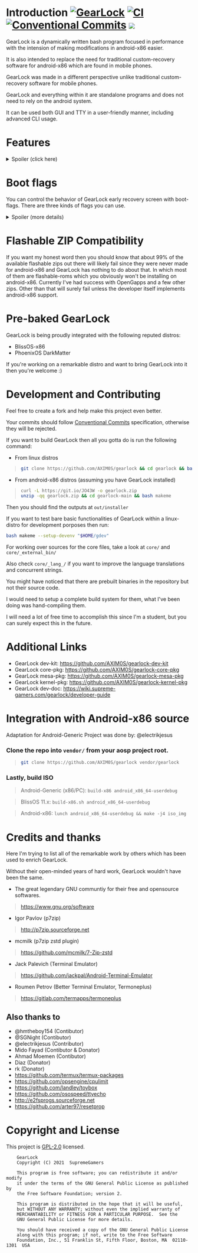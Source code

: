 # Introduction  [![GearLock](https://img.shields.io/badge/GearLock-7.2.38-blue.svg)](https://github.com/AXIM0S/gearlock) [![CI](https://github.com/AXIM0S/gearlock/workflows/CI/badge.svg)](https://github.com/AXIM0S/gearlock/actions) [![Conventional Commits](https://img.shields.io/badge/Conventional%20Commits-1.0.0-yellow.svg)](https://conventionalcommits.org) [![](https://tokei.rs/b1/github/axonasif/gearlock?category=lines)](https://github.com/axonasif/gearlock)

GearLock is a dynamically written bash program focused in performance with the intension of making modifications in android-x86 easier.

It is also intended to replace the need for traditional custom-recovery software for android-x86 which are found in mobile phones.

GearLock was made in a different perspective unlike traditional custom-recovery software for mobile phones.

GearLock and everything within it are standalone programs and does not need to rely on the android system.

It can be used both GUI and TTY in a user-friendly manner, including advanced CLI usage.



# Features

<details>
  <summary>Spoiler (click here)</summary>
  
- Install any custom kernel / mesa or pretty much anything. There are also tons of other extension & packages available in our RESOURCES section for you to install with a powerful package-manager.

- Install flashable zip files. (BETA)

- Use RECOVERY-MODE even before your android starts.
- + MidNight Commander FileManager integration in recovery mode.
- + Repair corrupted EXT partitions before booting up the OS.

- Decompress / extend the size of your system image

- Backup & restore your whole data

- Mesa Version faker

- Change CPU governor & frequency

- Change MAC Address

- Update google apps directly from a opengapps package

- Install latest/custom magisk version directly from github source by patching the ramdisk. (on-device)

- GoogleLess Mode feature

- Unity Game Engine Crash Fix

- Resolve the issue for magisk installation, in which magisk makes the tty unusable

- SU-Handler for switching between SuperSU & MagiskSU

- Introducing GearProp, which can force overwrite any system property.

- Purge / remove extra kernel modules from your system

- MultiLang support with UTF8. (EN, VN, {CN, ES --- yet to be done})

- Record screen with audio without any app. (Directly from gearlock with internal audio support)

- Very developer friendly with tons of easy to use tools

- Disable / Enable Laptop touchpad or keyboard

- Extensible by installing custom extensions

- And many more! This list is probably outdated, lol.
  
</details>


# Boot flags


You can control the behavior of GearLock early recovery screen with boot-flags.
There are three kinds of flags you can use.

<details>
  <summary>Spoiler (more details)</summary>


- NORECOVERY
- ALWAYSRECOVERY
- FIXFS
- NOGFX

## NORECOVERY

This helps you bypass the recovery countdown screen. You can either put `NORECOVERY=1` in your grub-config or make a file named norecovery in your android-x86 partition.

### Grub config example:

```bash
linux /kernel quiet NORECOVERY=1
```

## ALWAYSRECOVERY​

This lets you to auto-enter recovery mode always* without having to press ESC.
Just like NORECOVERY, you can active this by grub (`ALWAYSRECOVERY=1`) or by making a file named `alwaysrecovery` in android-x86 partition.

## FIXFS

This will auto-fix extFS on each boot from the option which you find in recovery mode.

In other words, it will run fsck against your root partition.

Grub-Flag> `FIXFS=1`

File-Flag> `fixfs`


## NOGFX

When this flag is found, GearLock does not attempt to get the best possible visuals during RECOVERY-MODE. There are some really rare cases among some users in which when GearLock tries to ensure better visuals, kernel panic happens during boot.

Grub-Flag> `NOGFX=1`
File-Flag> `nogfx`

</details>



# Flashable ZIP Compatibility

If you want my honest word then you should know that about 99% of the available flashable zips out there will likely fail since they were never made for android-x86 and GearLock has nothing to do about that. In which most of them are flashable-roms which you obviously won't be installing on android-x86. Currently I've had success with OpenGapps and a few other zips. Other than that will surely fail unless the developer itself implements android-x86 support.



# Pre-baked GearLock

GearLock is being proudly integrated with the following reputed distros:

* BlissOS-x86
* PhoenixOS DarkMatter

If you're working on a remarkable distro and want to bring GearLock into it then you're welcome :)



# Development and Contributing

Feel free to create a fork and help make this project even better.

Your commits should follow [Conventional Commits](https://www.conventionalcommits.org/en/v1.0.0) specification, otherwise they will be rejected.

If you want to build GearLock then all you gotta do is run the following command:

* From linux distros

> ```bash
> git clone https://github.com/AXIM0S/gearlock && cd gearlock && bash makeme
> ```

* From android-x86 distros (assuming you have GearLock installed)

> ```bash
> curl -L https://git.io/JO43W -o gearlock.zip
> unzip -qq gearlock.zip && cd gearlock-main && bash makeme
> ```

Then you should find the outputs at `out/installer`

If you want to test bare basic functionalities of GearLock within a linux-distro for development porposes then run:

```bash
bash makeme --setup-devenv "$HOME/gdev"
```

For working over sources for the core files, take a look at `core/` and `core/_external_bin/`

Also check `core/_lang_/` if you want to improve the language translations and concurrent strings.

You might have noticed that there are prebuilt binaries in the repository but not their source code.

I would need to setup a complete build system for them, what I've been doing was hand-compiling them.

I will need a lot of free time to accomplish this since I'm a student, but you can surely expect this in the future.



# Additional Links

* GearLock dev-kit: https://github.com/AXIM0S/gearlock-dev-kit
* GearLock core-pkg: https://github.com/AXIM0S/gearlock-core-pkg
* GearLock mesa-pkg: https://github.com/AXIM0S/gearlock-mesa-pkg
* GearLock kernel-pkg: https://github.com/AXIM0S/gearlock-kernel-pkg
* GearLock dev-doc: https://wiki.supreme-gamers.com/gearlock/developer-guide



# Integration with Android-x86 source

Adaptation for Android-Generic Project was done by: @electrikjesus

### Clone the repo into `vendor/` from your aosp project root.

> ```bash
> git clone https://github.com/AXIM0S/gearlock vendor/gearlock
> ```

### Lastly, build ISO

> Android-Generic (x86/PC):
`build-x86 android_x86_64-userdebug`

> BlissOS 11.x:
`build-x86.sh android_x86_64-userdebug`

> Android-x86:
`lunch android_x86_64-userdebug && make -j4 iso_img`



# Credits and thanks

Here I'm trying to list all of the remarkable work by others which has been used to enrich GearLock.

Without their open-minded years of hard work, GearLock wouldn't have been the same.

* The great legendary GNU communtiy for their free and opensource softwares.
> https://www.gnu.org/software
* Igor Pavlov (p7zip)
> http://p7zip.sourceforge.net
* mcmilk (p7zip zstd plugin)
> https://github.com/mcmilk/7-Zip-zstd
* Jack Palevich (Terminal Emulator)
> https://github.com/jackpal/Android-Terminal-Emulator
* Roumen Petrov (Better Terminal Emulator, Termoneplus)
> https://gitlab.com/termapps/termoneplus

## Also thanks to

* @hmtheboy154 (Contibutor)
* @SGNight (Contibutor)
* @electrikjesus (Contributor)
* Mido Fayad (Contibutor & Donator)
* Ahmad Moemen (Contibutor)
* Diaz (Donator)
* rk (Donator)
* https://github.com/termux/termux-packages
* https://github.com/opsengine/cpulimit
* https://github.com/landley/toybox
* https://github.com/osospeed/ttyecho
* http://e2fsprogs.sourceforge.net
* https://github.com/arter97/resetprop



# Copyright and License

This project is [GPL-2.0](https://github.com/AXIM0S/gearlock/blob/main/LICENSE) licensed.

```
    GearLock
    Copyright (C) 2021  SupremeGamers

    This program is free software; you can redistribute it and/or modify
    it under the terms of the GNU General Public License as published by
    the Free Software Foundation; version 2.

    This program is distributed in the hope that it will be useful,
    but WITHOUT ANY WARRANTY; without even the implied warranty of
    MERCHANTABILITY or FITNESS FOR A PARTICULAR PURPOSE.  See the
    GNU General Public License for more details.

    You should have received a copy of the GNU General Public License
    along with this program; if not, write to the Free Software
    Foundation, Inc., 51 Franklin St, Fifth Floor, Boston, MA  02110-1301  USA
```
